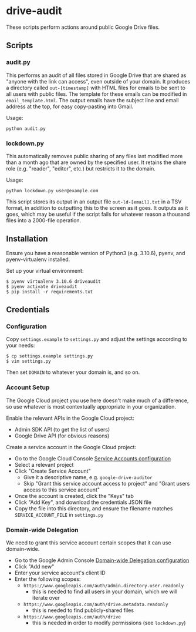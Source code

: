 # drive-audit

These scripts perform actions around public Google Drive files.

## Scripts

### audit.py
This performs an audit of all files stored in Google Drive that are shared as "anyone with the link can access", even outside of your domain.
It produces a directory called `out-[timestamp]` with HTML files for emails to be sent to all users with public files.
The template for these emails can be modified in `email_template.html`.
The output emails have the subject line and email address at the top, for easy copy-pasting into Gmail.

Usage:
```
python audit.py
```

### lockdown.py
This automatically removes public sharing of any files last modified more than a month ago that are owned by the specified user.
It retains the share role (e.g. "reader", "editor", etc.) but restricts it to the domain.

Usage:
```
python lockdown.py user@example.com
```

This script stores its output in an output file `out-ld-[email].txt` in a TSV format, in addition to outputting this to the screen as it goes.
It outputs as it goes, which may be useful if the script fails for whatever reason a thousand files into a 2000-file operation.

## Installation

Ensure you have a reasonable version of Python3 (e.g. 3.10.6), pyenv, and pyenv-virtualenv installed.

Set up your virtual environment:
```
$ pyenv virtualenv 3.10.6 driveaudit
$ pyenv activate driveaudit
$ pip install -r requirements.txt
```

## Credentials

### Configuration

Copy `settings.example` to `settings.py` and adjust the settings according to your needs:
```
$ cp settings.example settings.py
$ vim settings.py
```

Then set `DOMAIN` to whatever your domain is, and so on.


### Account Setup

The Google Cloud project you use here doesn't make much of a difference, so use whatever is most contextually appropriate in your organization.

Enable the relevant APIs in the Google Cloud project:
* Admin SDK API (to get the list of users)
* Google Drive API (for obvious reasons)

Create a service account in the Google Cloud project:
* Go to the Google Cloud Console [Service Accounts configuration](https://console.cloud.google.com/iam-admin/serviceaccounts)
* Select a relevant project
* Click "Create Service Account"
  * Give it a descriptive name, e.g. `google-drive-auditor`
  * Skip "Grant this service account access to project" and "Grant users access to this service account"
* Once the account is created, click the "Keys" tab
* Click "Add Key", and download the credentials JSON file
* Copy the file into this directory, and ensure the filename matches `SERVICE_ACCOUNT_FILE` in `settings.py`

### Domain-wide Delegation

We need to grant this service account certain scopes that it can use domain-wide.

* Go to the Google Admin Console [Domain-wide Delegation configuration](https://admin.google.com/ac/owl/domainwidedelegation)
* Click "Add new"
* Enter your service account's client ID
* Enter the following scopes:
  * `https://www.googleapis.com/auth/admin.directory.user.readonly`
    * this is needed to find all users in your domain, which we will iterate over
  * `https://www.googleapis.com/auth/drive.metadata.readonly`
    * this is needed to find publicly-shared files
  * `https://www.googleapis.com/auth/drive`
    * this is needed in order to modify permissions (see `lockdown.py`)
